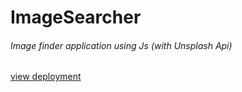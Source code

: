 <h1>ImageSearcher</h1>
<h6>Image finder application using Js (with Unsplash Api)</h6>
<a href = "https://thugperfect.github.io/ImageSearcher/">view deployment</a>